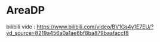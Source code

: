 # AreaDP
bilibili vido :  https://www.bilibili.com/video/BV1Gs4y1E7EU/?vd_source=8219a456a0a1ae8bf8ba879baafaccf8

